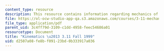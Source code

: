 ```yaml
---
content_type: resource
description: This resource contains information regarding mechanics of materials.
file: https://ol-ocw-studio-app-qa.s3.amazonaws.com/courses/3-11-mechanics-of-materials-fall-1999/d2507a08fe8bf09123bd0b333917a036_MIT3_11F99_kin.pdf
file_type: application/pdf
parent_uid: 3c4ff79d-3109-c1dd-4958-feec54686a01
resourcetype: Document
title: "Kinematics \u2013 3.11 Fall 1999"
uid: d2507a08-fe8b-f091-23bd-0b333917a036
---
```

